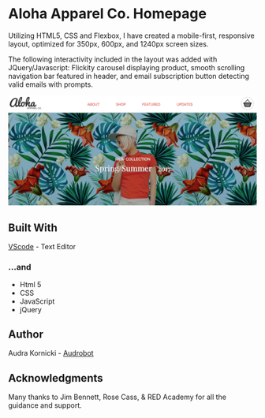 # Aloha Apparel Co. Homepage

Utilizing HTML5, CSS and Flexbox, I have created a mobile-first, responsive layout, optimized for 350px, 600px, and 1240px screen sizes.

The following interactivity included in the layout was added with JQuery/Javascript: Flickity carousel displaying product, smooth scrolling navigation bar featured in header, and email subscription button detecting valid emails with prompts.  


![ScreenShot](/Images/aloha_screenshot.png)  


## Built With

[VScode](http://www.vscode.com) - Text Editor

### ...and


* Html 5
* CSS
* JavaScript
* jQuery


## Author

Audra Kornicki - [Audrobot](https://github.com/Audrobot)


## Acknowledgments

Many thanks to Jim Bennett, Rose Cass, & RED Academy for all the guidance and support.

